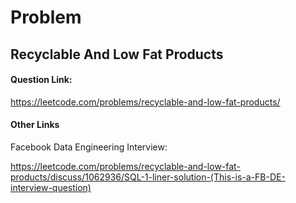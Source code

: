 # Problem

## Recyclable And Low Fat Products

#### Question Link:
https://leetcode.com/problems/recyclable-and-low-fat-products/

#### Other Links

Facebook Data Engineering Interview: 

https://leetcode.com/problems/recyclable-and-low-fat-products/discuss/1062936/SQL-1-liner-solution-(This-is-a-FB-DE-interview-question) 
